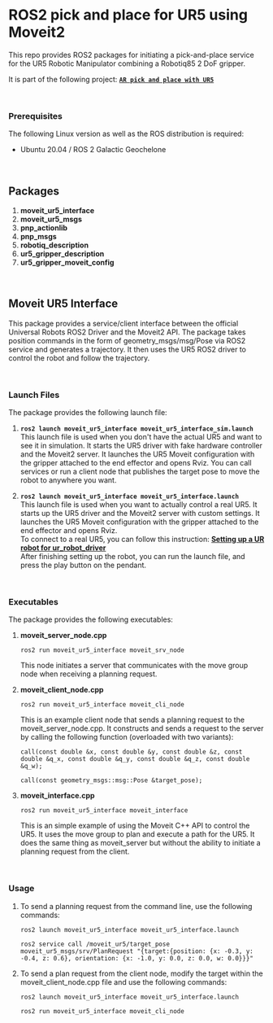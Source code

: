 
# ROS2 pick and place for UR5 using Moveit2

This repo provides ROS2 packages for initiating a pick-and-place service for the UR5 Robotic Manipulator combining a Robotiq85 2 DoF gripper.

It is part of the following project: [__`AR pick and place with UR5`__](https://github.com/vishnukolal/rsp_project)

</br>

### Prerequisites

The following Linux version as well as the ROS distribution is required:

- Ubuntu 20.04 / ROS 2 Galactic Geochelone

</br>

## Packages
1. __moveit_ur5_interface__
2. __moveit_ur5_msgs__
3. __pnp_actionlib__
4. __pnp_msgs__
5. __robotiq_description__
6. __ur5_gripper_description__
7. __ur5_gripper_moveit_config__

</br>

## Moveit UR5 Interface

This package provides a service/client interface between the official Universal Robots ROS2 Driver and the Moveit2 API. The package takes position commands in the form of geometry_msgs/msg/Pose via ROS2 service and generates a trajectory. It then uses the UR5 ROS2 driver to control the robot and follow the trajectory.

</br>

### Launch Files

The package provides the following launch file:

1. __`ros2 launch moveit_ur5_interface moveit_ur5_interface_sim.launch`__  
This launch file is used when you don't have the actual UR5 and want to see it in simulation. It starts the UR5 driver with fake hardware controller and the Moveit2 server. It launches the UR5 Moveit configuration with the gripper attached to the end effector and opens Rviz. You can call services or run a client node that publishes the target pose to move the robot to anywhere you want.
 
2. __`ros2 launch moveit_ur5_interface moveit_ur5_interface.launch`__  
This launch file is used when you want to actually control a real UR5. 
It starts up the UR5 driver and the Moveit2 server with custom settings. It launches the UR5 Moveit configuration with the gripper attached to the end effector and opens Rviz.  
To connect to a real UR5, you can follow this instruction: [__Setting up a UR robot for ur_robot_driver__](https://github.com/UniversalRobots/Universal_Robots_ROS2_Driver/blob/galactic/ur_robot_driver/doc/installation/robot_setup.rst)  
After finishing setting up the robot, you can run the launch file, and press the play button on the pendant.

</br>

### Executables

The package provides the following executables:

1. __moveit_server_node.cpp__  
    ```
    ros2 run moveit_ur5_interface moveit_srv_node
    ```
    This node initiates a server that communicates with the move group node when receiving a planning request.


2. __moveit_client_node.cpp__  
    ```
    ros2 run moveit_ur5_interface moveit_cli_node
    ```  
    This is an example client node that sends a planning request to the moveit_server_node.cpp. It constructs and sends a request to the server by calling the following function (overloaded with two variants):

    ```
    call(const double &x, const double &y, const double &z, const double &q_x, const double &q_y, const double &q_z, const double &q_w);

    call(const geometry_msgs::msg::Pose &target_pose);
    ```

3. __moveit_interface.cpp__  
    ```
    ros2 run moveit_ur5_interface moveit_interface
    ```  
    This is an simple example of using the Moveit C++ API to control the UR5. It uses the move group to plan and execute a path for the UR5. It does the same thing as moveit_server but without the ability to initiate a planning request from the client.

</br>


### Usage

1. To send a planning request from the command line, use the following commands:

    ```
    ros2 launch moveit_ur5_interface moveit_ur5_interface.launch 

    ros2 service call /moveit_ur5/target_pose moveit_ur5_msgs/srv/PlanRequest "{target:{position: {x: -0.3, y: -0.4, z: 0.6}, orientation: {x: -1.0, y: 0.0, z: 0.0, w: 0.0}}}"
    ```

2. To send a plan request from the client node, modify the target within the moveit_client_node.cpp file and use the following commands:

    ```
    ros2 launch moveit_ur5_interface moveit_ur5_interface.launch 

    ros2 run moveit_ur5_interface moveit_cli_node
    ```
